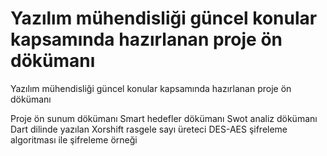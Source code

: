 # Yazılım mühendisliği güncel konular kapsamında hazırlanan proje ön dökümanı
Yazılım mühendisliği güncel konular kapsamında hazırlanan proje ön dökümanı

Proje ön sunum dökümanı
Smart hedefler dökümanı
Swot analiz dökümanı
Dart dilinde yazılan Xorshift rasgele sayı üreteci
DES-AES şifreleme algoritması ile şifreleme örneği

